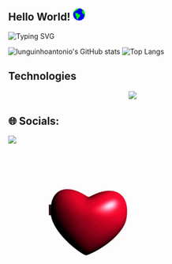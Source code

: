 ## Hello World! <img src="./assets/earth.gif" width="25px" height="25px"/>

![Typing SVG](https://readme-typing-svg.demolab.com?font=Fira+Code&pause=1000&color=025cda&center=true&vCenter=true&width=1000&lines=Hello%2C+my+name+is+Antônio+Lunguinho;Welcome+to+my+Github+:%29)

![lunguinhoantonio's GitHub stats](https://github-readme-stats.vercel.app/api?username=lunguinhoantonio&show_icons=true&theme=transparent)
![Top Langs](https://github-readme-stats.vercel.app/api/top-langs/?username=lunguinhoantonio&layout=compact&theme=transparent)

## Technologies
<p align="center">
  <a href="https://skillicons.dev">
    <img src="https://skillicons.dev/icons?i=java,c,js,html,css&perline=9" />
  </a>
</p>

## 🌐 Socials:

<div>
  <a href="https://www.linkedin.com/in/lunguinhoantonio-dev" target="_blank"><img src="https://img.shields.io/badge/-LinkedIn-%230077B5?style=for-the-badge&logo=linkedin&logoColor=white" target="_blank"></a>
</div>

# <img src="./assets/javinha.gif" width="320px" height="240px">
